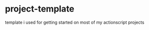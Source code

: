 project-template
================

template i used for getting started on most of my actionscript projects
